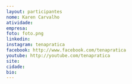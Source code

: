 ```yaml
---
layout: participantes
nome: Karen Carvalho
atividade: 
empresa: 
foto: foto.png
linkedin: 
instagram: tenapratica
facebook: http://www.facebook.com/tenapratica
youtube: http://youtube.com/tenapratica
site: 
cidade:
bio: 
---
```


